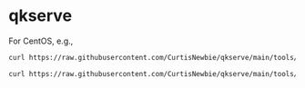 # qkserve

For CentOS, e.g.,

```bash
curl https://raw.githubusercontent.com/CurtisNewbie/qkserve/main/tools/centos_cn.sh | bash -s "myfile.txt"

curl https://raw.githubusercontent.com/CurtisNewbie/qkserve/main/tools/centos.sh | bash -s "myfile.txt"
```
